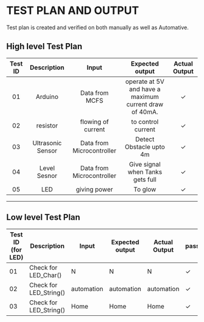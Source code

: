 # TEST PLAN AND OUTPUT
Test plan is created and verified on both manually as well as Automative.

## High level Test Plan
|Test ID|Description|Input|Expected output|Actual Output|
|:------:|:-----:|:------:|:----------:|:------------:|
|01|Arduino|Data from MCFS|operate at 5V and have a maximum current draw of 40mA.|✓|
|02|resistor|flowing of current|to control current|✓|
|03|Ultrasonic Sensor|Data from Microcontroller|Detect Obstacle upto 4m|✓|
|04|Level Sesnor|Data from Microcontroller|Give signal when Tanks gets full|✓|
|05|LED|giving power|To glow|✓|
_____________________________________________________________________
## Low level Test Plan
| Test ID (for LED)| Description | Input | Expected output | Actual Output | passed/not |
| --- | --- | --- | --- | --- | --- |
| 01 | Check for LED_Char() | N  | N |  N | ✓ |
| 02 | Check for LED_String() | automation | automation |  automation | ✓ |
| 03 | Check for LED_String() | Home | Home | Home | ✓ |
